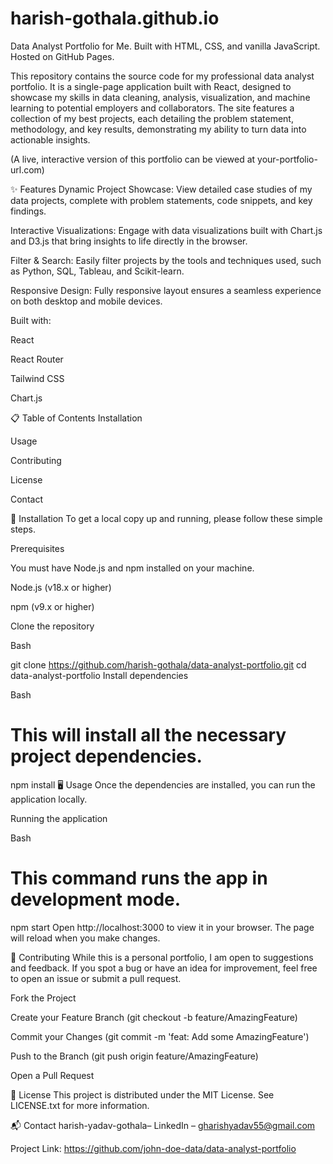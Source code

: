 # harish-gothala.github.io
Data Analyst Portfolio for Me. Built with HTML, CSS, and vanilla JavaScript. Hosted on GitHub Pages.

This repository contains the source code for my professional data analyst portfolio. It is a single-page application built with React, designed to showcase my skills in data cleaning, analysis, visualization, and machine learning to potential employers and collaborators. The site features a collection of my best projects, each detailing the problem statement, methodology, and key results, demonstrating my ability to turn data into actionable insights.

(A live, interactive version of this portfolio can be viewed at your-portfolio-url.com)

✨ Features
Dynamic Project Showcase: View detailed case studies of my data projects, complete with problem statements, code snippets, and key findings.

Interactive Visualizations: Engage with data visualizations built with Chart.js and D3.js that bring insights to life directly in the browser.

Filter & Search: Easily filter projects by the tools and techniques used, such as Python, SQL, Tableau, and Scikit-learn.

Responsive Design: Fully responsive layout ensures a seamless experience on both desktop and mobile devices.

Built with:

React

React Router

Tailwind CSS

Chart.js

📋 Table of Contents
Installation

Usage

Contributing

License

Contact

🚀 Installation
To get a local copy up and running, please follow these simple steps.

Prerequisites

You must have Node.js and npm installed on your machine.

Node.js (v18.x or higher)

npm (v9.x or higher)

Clone the repository

Bash

git clone https://github.com/harish-gothala/data-analyst-portfolio.git
cd data-analyst-portfolio
Install dependencies

Bash

# This will install all the necessary project dependencies.
npm install
🖥️ Usage
Once the dependencies are installed, you can run the application locally.

Running the application

Bash

# This command runs the app in development mode.
npm start
Open http://localhost:3000 to view it in your browser. The page will reload when you make changes.

🤝 Contributing
While this is a personal portfolio, I am open to suggestions and feedback. If you spot a bug or have an idea for improvement, feel free to open an issue or submit a pull request.

Fork the Project

Create your Feature Branch (git checkout -b feature/AmazingFeature)

Commit your Changes (git commit -m 'feat: Add some AmazingFeature')

Push to the Branch (git push origin feature/AmazingFeature)

Open a Pull Request

📄 License
This project is distributed under the MIT License. See LICENSE.txt for more information.

📬 Contact
harish-yadav-gothala– LinkedIn – gharishyadav55@gmail.com

Project Link: https://github.com/john-doe-data/data-analyst-portfolio
